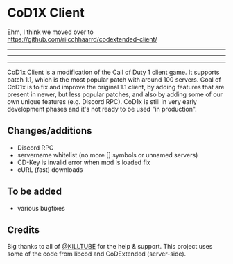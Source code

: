# CoD1X Client

Ehm, I think we moved over to https://github.com/riicchhaarrd/codextended-client/

---
---
---

CoD1x Client is a modification of the Call of Duty 1 client game. It supports patch 1.1, which is the most popular patch with around 100 servers.
Goal of CoD1x is to fix and improve the original 1.1 client, by adding features that are present in newer, but less popular patches, and also by adding some of our own unique features (e.g. Discord RPC).
CoD1x is still in very early development phases and it's not ready to be used "in production".

## Changes/additions

- Discord RPC
- servername whitelist (no more [] symbols or unnamed servers)
- CD-Key is invalid error when mod is loaded fix
- cURL (fast) downloads

## To be added

- various bugfixes

## Credits

Big thanks to all of [@KILLTUBE](https://github.com/KILLTUBE/) for the help & support.
This project uses some of the code from libcod and CoDExtended (server-side).

